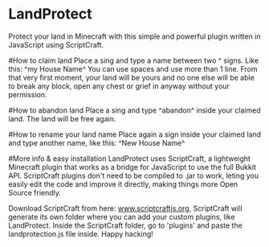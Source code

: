 # LandProtect
Protect your land in Minecraft with this simple and powerful plugin written in JavaScript using ScriptCraft.

#How to claim land
Place a sing and type a name between two ^ signs. Like this: ^my House Name^
You can use spaces and use more than 1 line.
From that very first moment, your land will be yours and no one else will be able to break any block, open any chest or grief in anyway without your permission.

#How to abandon land
Place a sing and type ^abandon^ inside your claimed land.
The land will be free again.

#How to rename your land name
Place again a sign inside your claimed land and type another name, like this: ^New House Name^

#More info & easy installation
LandProtect uses ScriptCraft, a lightweight Minecraft plugin that works as a bridge for JavaScript to use the full Bukkit API.
ScriptCraft plugins don't need to be compiled to .jar to work, leting you easily edit the code and improve it directly, making things more Open Source friendly.

Download ScriptCraft from here: www.scriptcraftjs.org, ScriptCraft will generate its own folder where you can add your custom plugins, like LandProtect.
Inside the ScriptCraft folder, go to 'plugins' and paste the landprotection.js file inside.
Happy hacking!
